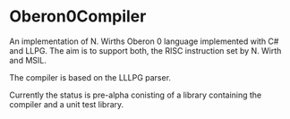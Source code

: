 # Oberon0Compiler
An implementation of N. Wirths Oberon 0 language implemented with C# and LLPG. 
The aim is to support both, the RISC instruction set by N. Wirth and MSIL.

The compiler is based on the LLLPG parser.

Currently the status is pre-alpha conisting of a library containing the compiler and a unit test library.
